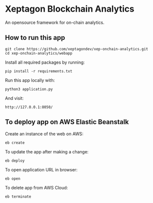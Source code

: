 
# Xeptagon Blockchain Analytics
An opensource framework for on-chain analytics.

## How to run this app

```
git clone https://github.com/xeptagondev/xep-onchain-analytics.git
cd xep-onchain-analytics/webapp
```
Install all required packages by running:
```
pip install -r requirements.txt
```

Run this app locally with:
```
python3 application.py
```

And visit:
```
http://127.0.0.1:8050/
```

## To deploy app on AWS Elastic Beanstalk

Create an instance of the web on AWS:
```
eb create
```

To update the app after making a change:
```
eb deploy
```

To open application URL in browser:
```
eb open
```

To delete app from AWS Cloud:
```
eb terminate
```

